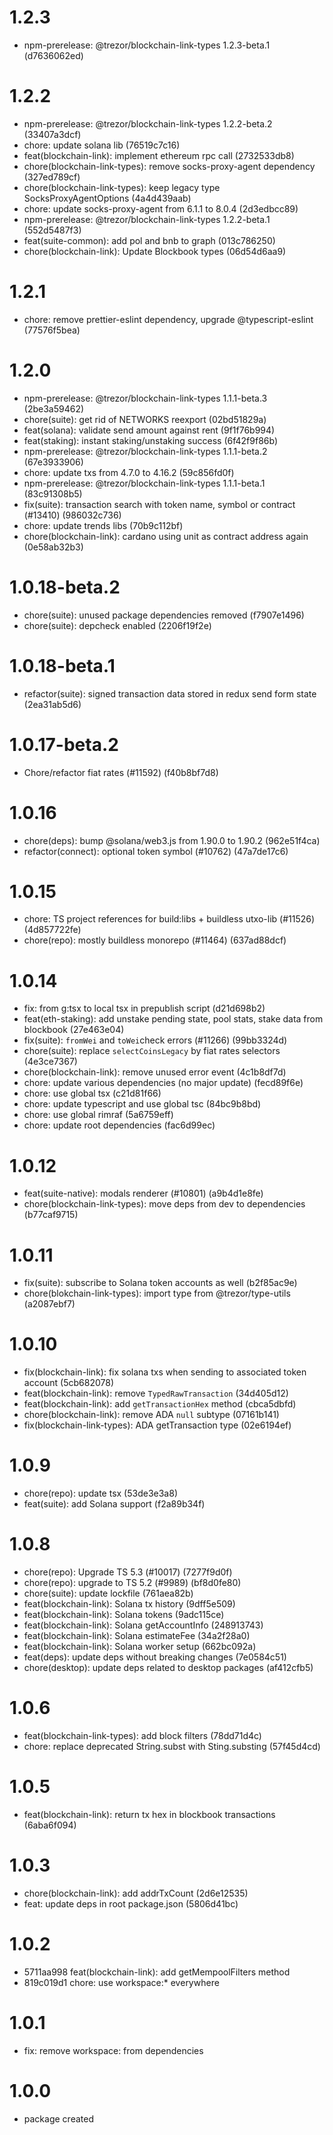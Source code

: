 # 1.2.3

-   npm-prerelease: @trezor/blockchain-link-types 1.2.3-beta.1 (d7636062ed)

# 1.2.2

-   npm-prerelease: @trezor/blockchain-link-types 1.2.2-beta.2 (33407a3dcf)
-   chore: update solana lib (76519c7c16)
-   feat(blockchain-link): implement ethereum rpc call (2732533db8)
-   chore(blockchain-link-types): remove socks-proxy-agent dependency (327ed789cf)
-   chore(blockchain-link-types): keep legacy type SocksProxyAgentOptions (4a4d439aab)
-   chore: update socks-proxy-agent from 6.1.1 to 8.0.4 (2d3edbcc89)
-   npm-prerelease: @trezor/blockchain-link-types 1.2.2-beta.1 (552d5487f3)
-   feat(suite-common): add pol and bnb to graph (013c786250)
-   chore(blockchain-link): Update Blockbook types (06d54d6aa9)

# 1.2.1

-   chore: remove prettier-eslint dependency, upgrade @typescript-eslint (77576f5bea)

# 1.2.0

-   npm-prerelease: @trezor/blockchain-link-types 1.1.1-beta.3 (2be3a59462)
-   chore(suite): get rid of NETWORKS reexport (02bd51829a)
-   feat(solana): validate send amount against rent (9f1f76b994)
-   feat(staking): instant staking/unstaking success (6f42f9f86b)
-   npm-prerelease: @trezor/blockchain-link-types 1.1.1-beta.2 (67e3933906)
-   chore: update txs from 4.7.0 to 4.16.2 (59c856fd0f)
-   npm-prerelease: @trezor/blockchain-link-types 1.1.1-beta.1 (83c91308b5)
-   fix(suite): transaction search with token name, symbol or contract (#13410) (986032c736)
-   chore: update trends libs (70b9c112bf)
-   chore(blockchain-link): cardano using unit as contract address again (0e58ab32b3)

# 1.0.18-beta.2

-   chore(suite): unused package dependencies removed (f7907e1496)
-   chore(suite): depcheck enabled (2206f19f2e)

# 1.0.18-beta.1

-   refactor(suite): signed transaction data stored in redux send form state (2ea31ab5d6)

# 1.0.17-beta.2

-   Chore/refactor fiat rates (#11592) (f40b8bf7d8)

# 1.0.16

-   chore(deps): bump @solana/web3.js from 1.90.0 to 1.90.2 (962e51f4ca)
-   refactor(connect): optional token symbol (#10762) (47a7de17c6)

# 1.0.15

-   chore: TS project references for build:libs + buildless utxo-lib (#11526) (4d857722fe)
-   chore(repo): mostly buildless monorepo (#11464) (637ad88dcf)

# 1.0.14

-   fix: from g:tsx to local tsx in prepublish script (d21d698b2)
-   feat(eth-staking): add unstake pending state, pool stats, stake data from blockbook (27e463e04)
-   fix(suite): `fromWei` and `toWei`check errors (#11266) (99bb3324d)
-   chore(suite): replace `selectCoinsLegacy` by fiat rates selectors (4e3ce7367)
-   chore(blockchain-link): remove unused error event (4c1b8df7d)
-   chore: update various dependencies (no major update) (fecd89f6e)
-   chore: use global tsx (c21d81f66)
-   chore: update typescript and use global tsc (84bc9b8bd)
-   chore: use global rimraf (5a6759eff)
-   chore: update root dependencies (fac6d99ec)

# 1.0.12

-   feat(suite-native): modals renderer (#10801) (a9b4d1e8fe)
-   chore(blockchain-link-types): move deps from dev to dependencies (b77caf9715)

# 1.0.11

-   fix(suite): subscribe to Solana token accounts as well (b2f85ac9e)
-   chore(blokchain-link-types): import type from @trezor/type-utils (a2087ebf7)

# 1.0.10

-   fix(blockchain-link): fix solana txs when sending to associated token account (5cb682078)
-   feat(blockchain-link): remove `TypedRawTransaction` (34d405d12)
-   feat(blockchain-link): add `getTransactionHex` method (cbca5dbfd)
-   chore(blockchain-link): remove ADA `null` subtype (07161b141)
-   fix(blockchain-link-types): ADA getTransaction type (02e6194ef)

# 1.0.9

-   chore(repo): update tsx (53de3e3a8)
-   feat(suite): add Solana support (f2a89b34f)

# 1.0.8

-   chore(repo): Upgrade TS 5.3 (#10017) (7277f9d0f)
-   chore(repo): upgrade to TS 5.2 (#9989) (bf8d0fe80)
-   chore(suite): update lockfile (761aea82b)
-   feat(blockchain-link): Solana tx history (9dff5e509)
-   feat(blockchain-link): Solana tokens (9adc115ce)
-   feat(blockchain-link): Solana getAccountInfo (248913743)
-   feat(blockchain-link): Solana estimateFee (34a2f28a0)
-   feat(blockchain-link): Solana worker setup (662bc092a)
-   feat(deps): update deps without breaking changes (7e0584c51)
-   chore(desktop): update deps related to desktop packages (af412cfb5)

# 1.0.6

-   feat(blockchain-link-types): add block filters (78dd71d4c)
-   chore: replace deprecated String.subst with Sting.substing (57f45d4cd)

# 1.0.5

-   feat(blockchain-link): return tx hex in blockbook transactions (6aba6f094)

# 1.0.3

-   chore(blockchain-link): add addrTxCount (2d6e12535)
-   feat: update deps in root package.json (5806d41bc)

# 1.0.2

-   5711aa998 feat(blockchain-link): add getMempoolFilters method
-   819c019d1 chore: use workspace:\* everywhere

# 1.0.1

-   fix: remove workspace: from dependencies

# 1.0.0

-   package created
